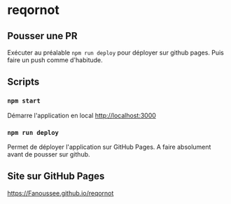 # reqornot

## Pousser une PR
Exécuter au préalable `npm run deploy` pour déployer sur github pages.
Puis faire un push comme d'habitude.

## Scripts

### `npm start`

Démarre l'application en local
[http://localhost:3000](http://localhost:3000)

### `npm run deploy`

Permet de déployer l'application sur GitHub Pages.
A faire absolument avant de pousser sur github.

## Site sur GitHub Pages
https://Fanoussee.github.io/reqornot
